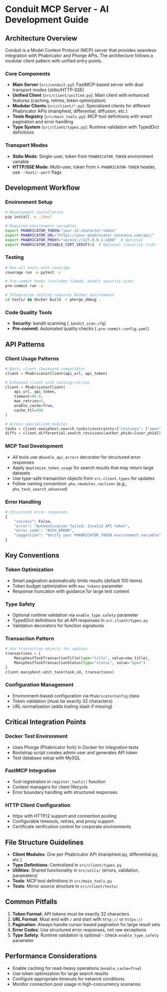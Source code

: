 # Conduit MCP Server - AI Development Guide

## Architecture Overview

Conduit is a Model Context Protocol (MCP) server that provides seamless integration with Phabricator and Phorge APIs. The architecture follows a modular client pattern with unified entry points.

### Core Components
- **Main Server** (`src/conduit.py`): FastMCP-based server with dual transport modes (stdio/HTTP-SSE)
- **Unified Client** (`src/client/unified.py`): Main client with enhanced features (caching, retries, token optimization)
- **Modular Clients** (`src/client/*.py`): Specialized clients for different Phabricator APIs (maniphest, differential, diffusion, etc.)
- **Tools Registry** (`src/main_tools.py`): MCP tool definitions with smart pagination and error handling
- **Type System** (`src/client/types.py`): Runtime validation with TypedDict definitions

### Transport Modes
- **Stdio Mode**: Single-user, token from `PHABRICATOR_TOKEN` environment variable
- **HTTP/SSE Mode**: Multi-user, token from `X-PHABRICATOR-TOKEN` header, use `--host/--port` flags

## Development Workflow

### Environment Setup
```bash
# Development installation
pip install -e .[dev]

# Required environment variables
export PHABRICATOR_TOKEN="your-32-character-token"
export PHABRICATOR_URL="https://your-phabricator-instance.com/api/"
export PHABRICATOR_PROXY="socks5://127.0.0.1:1080"  # Optional
export PHABRICATOR_DISABLE_CERT_VERIFY=1  # Optional (security risk)
```

### Testing
```bash
# Run all tests with coverage
coverage run -m pytest -s

# Pre-commit hooks (includes flake8, bandit security scan)
pre-commit run -a

# Integration testing requires Docker environment
cd tests/ && docker build -t phorge_debug .
```

### Code Quality Tools
- **Security**: bandit scanning (`.bandit_scan.cfg`)
- **Pre-commit**: Automated quality checks (`.pre-commit-config.yaml`)

## API Patterns

### Client Usage Patterns
```python
# Basic client (backward compatible)
client = PhabricatorClient(api_url, api_token)

# Enhanced client with caching/retries
client = PhabricatorClient(
    api_url, api_token,
    timeout=60.0,
    max_retries=5,
    enable_cache=True,
    cache_ttl=600
)

# Access specialized modules
tasks = client.maniphest.search_tasks(constraints={"statuses": ["open"]})
diffs = client.differential.search_revisions(author_phids=[user_phid])
```

### MCP Tool Development
- All tools use `@handle_api_errors` decorator for structured error responses
- Apply `@optimize_token_usage` for search results that may return large datasets
- Use type-safe transaction objects from `src.client.types` for updates
- Follow naming convention: `pha_<module>_<action>` (e.g., `pha_task_search_advanced`)

### Error Handling
```python
# Structured error responses
{
    "success": False,
    "error": "Authentication failed: Invalid API token",
    "error_code": "AUTH_ERROR",
    "suggestion": "Verify your PHABRICATOR_TOKEN environment variable"
}
```

## Key Conventions

### Token Optimization
- Smart pagination automatically limits results (default 100 items)
- Token budget optimization with `max_tokens` parameter
- Response truncation with guidance for large text content

### Type Safety
- Optional runtime validation via `enable_type_safety` parameter
- TypedDict definitions for all API responses in `src.client/types.py`
- Validation decorators for function signatures

### Transaction Pattern
```python
# Use transaction objects for updates
transactions = [
    ManiphestTaskTransactionTitle(type="title", value=new_title),
    ManiphestTaskTransactionStatus(type="status", value="open")
]
client.maniphest.edit_task(task_id, transactions)
```

### Configuration Management
- Environment-based configuration via `PhabricatorConfig` class
- Token validation (must be exactly 32 characters)
- URL normalization (adds trailing slash if missing)

## Critical Integration Points

### Docker Test Environment
- Uses Phorge (Phabricator fork) in Docker for integration tests
- Bootstrap script creates admin user and generates API token
- Test database setup with MySQL

### FastMCP Integration
- Tool registration in `register_tools()` function
- Context managers for client lifecycle
- Error boundary handling with structured responses

### HTTP Client Configuration
- httpx with HTTP/2 support and connection pooling
- Configurable timeouts, retries, and proxy support
- Certificate verification control for corporate environments

## File Structure Guidelines

- **Client Modules**: One per Phabricator API (maniphest.py, differential.py, etc.)
- **Type Definitions**: Centralized in `src/client/types.py`
- **Utilities**: Shared functionality in `src/utils/` (errors, validation, parameters)
- **Tools**: MCP tool definitions in `src/main_tools.py`
- **Tests**: Mirror source structure in `src/client/tests/`

## Common Pitfalls

1. **Token Format**: API tokens must be exactly 32 characters
2. **URL Format**: Must end with `/` and start with `http://` or `https://`
3. **Pagination**: Always handle cursor-based pagination for large result sets
4. **Error Codes**: Use structured error responses, not raw exceptions
5. **Type Safety**: Runtime validation is optional - check `enable_type_safety` parameter

## Performance Considerations

- Enable caching for read-heavy operations (`enable_cache=True`)
- Use token optimization for large search results
- Configure appropriate timeouts for network conditions
- Monitor connection pool usage in high-concurrency scenarios